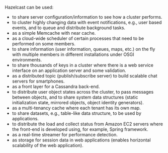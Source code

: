 
Hazelcast can be used:

-	to share server configuration/information to see how a cluster performs.
-	to cluster highly changing data with event notifications, e.g., user based events, and to queue and distribute background tasks.
-	as a simple Memcache with near cache.
-	as a cloud-wide scheduler of certain processes that need to be performed on some members.
-	to share information (user information, queues, maps, etc.) on the fly with multiple members in different installations under OSGI environments.
-	to share thousands of keys in a cluster where there is a web service interface on an application server and some validation.
-	as a distributed topic (publish/subscribe server) to build scalable chat servers for smartphones.
-	as a front layer for a Cassandra back-end.
-	to distribute user object states across the cluster, to pass messages between objects, and to share system data structures (static initialization state, mirrored objects, object identity generators).
-	as a multi-tenancy cache where each tenant has its own map.
-	to share datasets, e.g., table-like data structure, to be used by applications.
-	to distribute the load and collect status from Amazon EC2 servers where the front-end is developed using, for example, Spring framework.
-	as a real-time streamer for performance detection.
-	as storage for session data in web applications (enables horizontal scalability of the web application).
